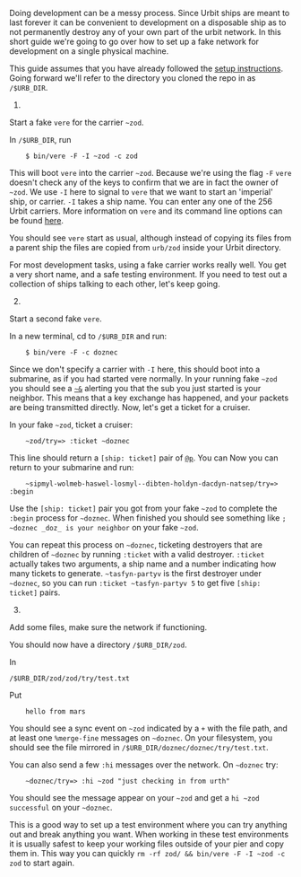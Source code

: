 Doing development can be a messy process. Since Urbit ships are meant to last forever it can be convenient to development on a disposable ship as to not permanently destroy any of your own part of the urbit network. In this short guide we're going to go over how to set up a fake network for development on a single physical machine. 

This guide assumes that you have already followed the [setup instructions](). Going forward we'll refer to the directory you cloned the repo in as `/$URB_DIR`.


1.

Start a fake `vere` for the carrier `~zod`. 

In `/$URB_DIR`, run

        $ bin/vere -F -I ~zod -c zod

This will boot `vere` into the carrier `~zod`. Because we're using the flag `-F` `vere` doesn't check any of the keys to confirm that we are in fact the owner of `~zod`. We use `-I` here to signal to `vere` that we want to start an 'imperial' ship, or carrier. `-I` takes a ship name. You can enter any one of the 256 Urbit carriers. More information on `vere` and its command line options can be found [here]().

You should see `vere` start as usual, although instead of copying its files from a parent ship the files are copied from `urb/zod` inside your Urbit directory. 

For most development tasks, using a fake carrier works really well. You get a very short name, and a safe testing environment. If you need to test out a collection of ships talking to each other, let's keep going.


2.

Start a second fake `vere`.

In a new terminal, cd to `/$URB_DIR` and run:

        $ bin/vere -F -c doznec

Since we don't specify a carrier with `-I` here, this should boot into a submarine, as if you had started vere normally. In your running fake `~zod` you should see a [`~&`]() alerting you that the sub you just started is your neighbor. This means that a key exchange has happened, and your packets are being transmitted directly. Now, let's get a ticket for a cruiser.

In your fake `~zod`, ticket a cruiser:

        ~zod/try=> :ticket ~doznec

This line should return a `[ship: ticket]` pair of [`@p`](). You can  Now you can return to your submarine and run:

        ~sipmyl-wolmeb-haswel-losmyl--dibten-holdyn-dacdyn-natsep/try=> :begin

Use the `[ship: ticket]` pair you got from your fake `~zod` to complete the `:begin` process for `~doznec`. When finished you should see something like `; ~doznec _doz_ is your neighbor` on your fake `~zod`.

You can repeat this process on `~doznec`, ticketing destroyers that are children of `~doznec` by running `:ticket` with a valid destroyer. `:ticket` actually takes two arguments, a ship name and a number indicating how many tickets to generate. `~tasfyn-partyv` is the first destroyer under `~doznec`, so you can run `:ticket ~tasfyn-partyv 5` to get five `[ship: ticket]` pairs.


3. 

Add some files, make sure the network if functioning.

You should now have a directory `/$URB_DIR/zod`. 

In 

    /$URB_DIR/zod/zod/try/test.txt

Put

        hello from mars

You should see a sync event on `~zod` indicated by a `+` with the file path, and at least one `%merge-fine` messages on `~doznec`. On your filesystem, you should see the file mirrored in `/$URB_DIR/doznec/doznec/try/test.txt`. 

You can also send a few `:hi` messages over the network. On `~doznec` try:

        ~doznec/try=> :hi ~zod "just checking in from urth"

You should see the message appear on your `~zod` and get a `hi ~zod successful` on your `~doznec`.


This is a good way to set up a test environment where you can try anything out and break anything you want. When working in these test environments it is usually safest to keep your working files outside of your pier and copy them in. This way you can quickly `rm -rf zod/ && bin/vere -F -I ~zod -c zod` to start again. 